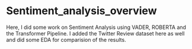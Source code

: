 # Sentiment_analysis_overview
Here, I did some work on Sentiment Analysis using VADER, ROBERTA and the Transformer Pipeline. I added the Twitter Review dataset here as well and did some EDA for comparision of the results.
